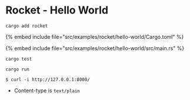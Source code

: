 # Rocket - Hello World

```
cargo add rocket
```

{% embed include file="src/examples/rocket/hello-world/Cargo.toml" %}

{% embed include file="src/examples/rocket/hello-world/src/main.rs" %}

```
cargo test
```

```
cargo run
```

```
$ curl -i http://127.0.0.1:8000/
```

* Content-type is `text/plain`



